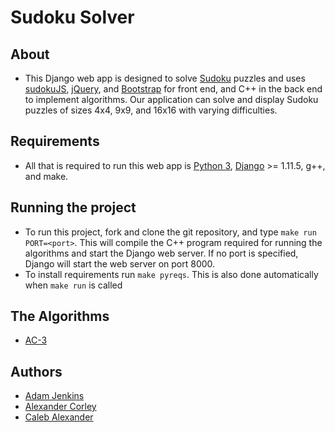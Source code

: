 # Sudoku Solver

## About
* This Django web app is designed to solve [Sudoku][sudoku link] puzzles and uses 
    [sudokuJS][sudokuJS link], [jQuery][jquery link], and [Bootstrap][bootstrap link] for 
    front end, and C++ in the back end to implement algorithms. Our application can solve 
    and display Sudoku puzzles of sizes 4x4, 
    9x9, and 16x16 with varying difficulties.  

## Requirements
* All that is required to run this web app is [Python 3][python link], 
    [Django][django link] >= 1.11.5, g++, and make.

## Running the project
* To run this project, fork and clone the git repository, and type `make run PORT=<port>`.
    This will compile the C++ program required for running the algorithms and start the
    Django web server. If no port is specified, Django will start the web server on port 8000.
* To install requirements run `make pyreqs`.
    This is also done automatically when `make run` is called

## The Algorithms
* [AC-3][ac3 wiki]

## Authors
* [Adam Jenkins][adam github]
* [Alexander Corley][xandy github]
* [Caleb Alexander][caleb github]

[adam github]:	https://github.com/adamjenkins1
[xandy github]:	https://github.com/archer31
[caleb github]:	https://github.com/calexander13

[ac3 wiki]: https://en.wikipedia.org/wiki/AC-3_algorithm
[sudokuJS link]: https://github.com/pocketjoso/sudokuJS
[sudoku link]: https://en.wikipedia.org/wiki/Sudoku
[jquery link]: https://jquery.com/
[bootstrap link]: https://getbootstrap.com/
[python link]: https://www.python.org/downloads/
[django link]: https://www.djangoproject.com/
